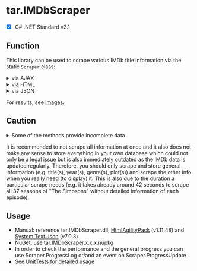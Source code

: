 # tar.IMDbScraper

 - [X] C# .NET Standard v2.1

## Function

This library can be used to scrape various IMDb title information via the static `Scraper` class:

<details>
  <summary>via AJAX</summary>
  <ul>
    <li>all seasons</li>
    <li>all user reviews</li>
  </ul>
</details>
<details>
  <summary>via HTML</summary>
  <ul>
  <li>alternate versions page</li>
  <li>awards page</li>
  <li>crazy credits page</li>
  <li>critics reviews page</li>
  <li>FAQ page</li>
  <li>full credits page</li>
  <li>locations page</li>
  <li>main page</li>
  <li>parental guide page</li>
  <li>ratings page</li>
  <li>reference page</li>
  <li>soundtrack page</li>
  <li>taglines page</li>
  <li>technical page</li>
  </ul>
</details>
<details>
  <summary>via JSON</summary>
  <ul>
  <li>all alternate titles ("Also known as" = AKAs)</li>
  <li>all awards</li>
  <li>all awards for a particular awards event (via enum)</li>
  <li>all awards for a particular awards event (via string)</li>
  <li>all awards events</li>
  <li>all companies</li>
  <li>all companies of a particular category (via enum)</li>
  <li>all connections</li>
  <li>all connections of a particular category (via enum)</li>
  <li>all external reviews</li>
  <li>all external sites</li>
  <li>all external sites of a particular category (via enum)</li>
  <li>all filming dates</li>
  <li>all filming locations</li>
  <li>all goofs</li>
  <li>all goofs of a particular category (via enum)</li>
  <li>all keywords</li>
  <li>all news</li>
  <li>all plot summaries</li>
  <li>all quotes</li>
  <li>all release dates</li>
  <li>all topics</li>
  <li>all trivia entries</li>
  <li>episodes card (2 top ranked and 2 most recent episodes, if available)</li>
  <li>main news (without details)</li>
  <li>next episode (if available)</li>
  <li>storyline</li>
  <li>suggestions (search on IMDb)</li>
  </ul>
</details>

For results, see <a href="https://github.com/tardezyx/tar.IMDbScraper/blob/main/Images">images</a>.

## Caution

<details>
  <summary>Some of the methods provide incomplete data</summary>
  <ul>
    <li>As long as there is no "Show more"/"All" button on any of the loaded HTML pages, the info scraped should be complete. Otherwise the corresponding JSON method needs to be used. If there is no JSON method implemented yet, the author of this library needs to be informed about the affected title.</li>
    <li>The full credits page could be incomplete depending on the production status.</li>
    <li>The critic reviews page only consists of 10 entries from metacritic.com.</li>
    <li>The locations page has only 5 filming dates and locations (JSON methods are implemented), but it also has production dates (no JSON method is implemented, yet).</li>
    <li>The main page has many infos no other method can provide, yet, but also some of those is incomplete (e.g. the technical info, therefore you need to scrape the Technical Page).</li>
    <li>The ratings page has a heatmap for all episode ratings which is not yet implemented.</li>
    <li>The reference page has (as the Main Page) some info which is incomplete.</li>
    <li>The storyline does provide some general plot entries but not all.</li>
  </ul>
</details>

It is recommended to not scrape all information at once and it also does not make any sense to store everything in your own database which could not only be a legal issue but is also immediately outdated as the IMDb data is updated regularly. Therefore, you should only scrape and store general information (e.g. title(s), year(s), genre(s), plot(s)) and scrape the other info when you really need (to display) it. This is also due to the duration a particular scrape needs (e.g. it takes already around 42 seconds to scrape all 37 seasons of "The Simpsons" without detailed information of each episode).

## Usage

<ul>
  <li>Manual: reference tar.IMDbScraper.dll, <a href="https://www.nuget.org/packages/HtmlAgilityPack">HtmlAgilityPack</a> (v1.11.48) and <a href="https://www.nuget.org/packages/System.Text.Json/">System.Text.Json</a> (v7.0.3)</li>
  <li>NuGet: use tar.IMDbScraper.x.x.x.nupkg</li>
  <li>In order to check the performance and the general progress you can use Scraper.ProgressLog or/and an event on Scraper.ProgressUpdate</li>
  <li>See <a href="https://github.com/tardezyx/tar.IMDbScraper/blob/main/tar.IMDbScraper.UnitTests/TestTitle.cs">UnitTests</a> for detailed usage</li>
</ul>